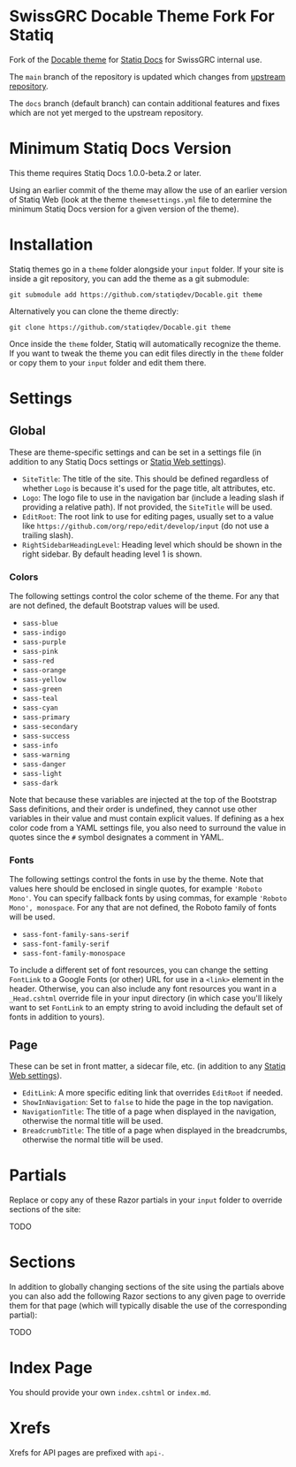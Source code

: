 # SwissGRC Docable Theme Fork For Statiq

Fork of the [Docable theme](https://github.com/statiqdev/Docable) for
[Statiq Docs](https://www.statiq.dev/docs) for SwissGRC internal use.

The `main` branch of the repository is updated which changes from
[upstream repository](https://github.com/statiqdev/Docable).

The `docs` branch (default branch) can contain additional features and fixes
which are not yet merged to the upstream repository.

# Minimum Statiq Docs Version

This theme requires Statiq Docs 1.0.0-beta.2 or later.

Using an earlier commit of the theme may allow the use of an earlier version of Statiq Web (look at the theme `themesettings.yml` file to determine the minimum Statiq Docs version for a given version of the theme).

# Installation

Statiq themes go in a `theme` folder alongside your `input` folder. If your site is inside a git repository, you can add the theme as a git submodule:

```
git submodule add https://github.com/statiqdev/Docable.git theme
```

Alternatively you can clone the theme directly:

```
git clone https://github.com/statiqdev/Docable.git theme
```

Once inside the `theme` folder, Statiq will automatically recognize the theme. If you want to tweak the theme you can edit files directly in the `theme` folder or copy them to your `input` folder and edit them there.

# Settings

## Global

These are theme-specific settings and can be set in a settings file (in addition to any Statiq Docs settings or [Statiq Web settings](https://statiq.dev/web/configuration/settings)).

- `SiteTitle`: The title of the site. This should be defined regardless of whether `Logo` is because it's used for the page title, alt attributes, etc. 
- `Logo`: The logo file to use in the navigation bar (include a leading slash if providing a relative path). If not provided, the `SiteTitle` will be used.
- `EditRoot`: The root link to use for editing pages, usually set to a value like `https://github.com/org/repo/edit/develop/input` (do not use a trailing slash).
- `RightSidebarHeadingLevel`: Heading level which should be shown in the right sidebar. By default heading level 1 is shown.

### Colors

The following settings control the color scheme of the theme. For any that are not defined, the default Bootstrap values will be used.

- `sass-blue`
- `sass-indigo`
- `sass-purple`
- `sass-pink`
- `sass-red`
- `sass-orange`
- `sass-yellow`
- `sass-green`
- `sass-teal`
- `sass-cyan`
- `sass-primary`
- `sass-secondary`
- `sass-success`
- `sass-info`
- `sass-warning`
- `sass-danger`
- `sass-light`
- `sass-dark`

Note that because these variables are injected at the top of the Bootstrap Sass definitions, and their order is undefined, they cannot use other variables in their value and must contain explicit values. If defining as a hex color code from a YAML settings file, you also need to surround the value in quotes since the `#` symbol designates a comment in YAML.

### Fonts

The following settings control the fonts in use by the theme. Note that values here should be enclosed in single quotes, for example `'Roboto Mono'`. You can specify fallback fonts by using commas, for example `'Roboto Mono', monospace`. For any that are not defined, the Roboto family of fonts will be used.

- `sass-font-family-sans-serif`
- `sass-font-family-serif`
- `sass-font-family-monospace`

To include a different set of font resources, you can change the setting `FontLink` to a Google Fonts (or other) URL for use in a `<link>` element in the header. Otherwise, you can also include any font resources you want in a `_Head.cshtml` override file in your input directory (in which case you'll likely want to set `FontLink` to an empty string to avoid including the default set of fonts in addition to yours).

## Page

These can be set in front matter, a sidecar file, etc. (in addition to any [Statiq Web settings](https://statiq.dev/web/configuration/settings)).

- `EditLink`: A more specific editing link that overrides `EditRoot` if needed.
- `ShowInNavigation`: Set to `false` to hide the page in the top navigation.
- `NavigationTitle`: The title of a page when displayed in the navigation, otherwise the normal title will be used.
- `BreadcrumbTitle`: The title of a page when displayed in the breadcrumbs, otherwise the normal title will be used.

# Partials

Replace or copy any of these Razor partials in your `input` folder to override sections of the site:

TODO

# Sections

In addition to globally changing sections of the site using the partials above you can also add the following Razor sections to any given page to override them for that page (which will typically disable the use of the corresponding partial):

TODO

# Index Page

You should provide your own `index.cshtml` or `index.md`.

# Xrefs

Xrefs for API pages are prefixed with `api-`.
